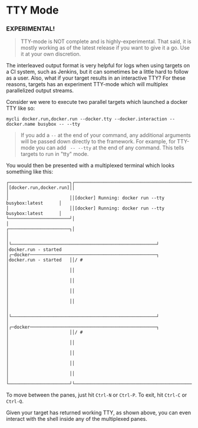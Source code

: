 # TTY Mode

### EXPERIMENTAL!

> TTY-mode is NOT complete and is highly-experimental. That said, it is mostly working as of the latest release if you want to give it a go. Use it at your own discretion.

The interleaved output format is very helpful for logs when using targets on a CI system, such as Jenkins, but it can sometimes be a little hard to follow as a user. Also, what if your target results in an interactive TTY? For these reasons, targets has an experiment TTY-mode which will multiplex parallelized output streams.

Consider we were to execute two parallel targets which launched a docker TTY like so:

```
mycli docker.run,docker.run --docker.tty --docker.interaction --docker.name busybox -- --tty
```

> If you add a ` -- ` at the end of your command, any additional arguments will be passed down directly to the framework. For example, for TTY-mode you can add ` -- --tty` at the end of any command. This tells targets to run in "tty" mode.

You would then be presented with a multiplexed terminal which looks something like this:

```
┌───────────────────────┐┌───────────────────────────────────────────────────────┐
│[docker.run,docker.run]││                                                       │
│                       ││[docker] Running: docker run --tty busybox:latest      │
│                       ││[docker] Running: docker run --tty busybox:latest      │
└───────────────────────┘│                                                       │
┌───────────────────────┐│                                                       │
│                       │└───────────────────────────────────────────────────────┘
│docker.run - started   │┌─docker────────────────────────────────────────────────┐
│docker.run - started   ││/ #                                                    │
│                       ││                                                       │
│                       ││                                                       │
│                       ││                                                       │
│                       ││                                                       │
│                       │└───────────────────────────────────────────────────────┘
│                       │┌─docker────────────────────────────────────────────────┐
│                       ││/ #                                                    │
│                       ││                                                       │
│                       ││                                                       │
│                       ││                                                       │
│                       ││                                                       │
└───────────────────────┘└───────────────────────────────────────────────────────┘
```

To move between the panes, just hit `Ctrl-N` or `Ctrl-P`. To exit, hit `Ctrl-C` or `Ctrl-Q`.

Given your target has returned working TTY, as shown above, you can even interact
with the shell inside any of the multiplexed panes.

